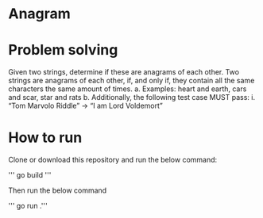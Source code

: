 # Anagram

# Problem solving
Given two strings, determine if these are anagrams of each other. Two strings are
anagrams of each other, if, and only if, they contain all the same characters the same
amount of times.
a. Examples: heart and earth, cars and scar, star and rats
b. Additionally, the following test case MUST pass:
i. “Tom Marvolo Riddle” -&gt; “I am Lord Voldemort”

# How to run
Clone or download this repository and run the below command:

''' go build '''

Then  run the below command

''' go run .'''